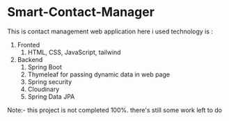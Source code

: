 # Smart-Contact-Manager

This is contact management web application here i used technology is :
1. Fronted
   1. HTML, CSS, JavaScript, tailwind
2. Backend
   1. Spring Boot
   2. Thymeleaf for passing dynamic data in web page
   3. Spring security
   4. Cloudinary
   5. Spring Data JPA
  
Note:- this project is not completed 100%. there's still some work left to do
